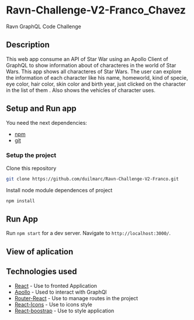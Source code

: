 # Ravn-Challenge-V2-Franco_Chavez
Ravn GraphQL Code Challenge

## Description

This web app consume an API of Star War using an Apollo Client of GraphQL to show information about of characteres in the world of Star Wars. 
This app shows all characteres of Star Wars. The user can explore the information of each character like his name, homeworld, kind of specie, eye color, hair color, skin color and birth year, just clicked on the character in the list of them . Also shows the vehicles of character uses.

## Setup and Run app
 
You need the next dependencies:
* [npm](https://www.npmjs.com/)
* [git](https://git-scm.com/) 

### Setup the project 

Clone this repository 
``` bash 
git clone https://github.com/duilmarc/Ravn-Challenge-V2-Franco.git
```
Install node module dependences of project 
``` bash
npm install 
```

## Run App

Run `npm start` for a dev server. Navigate to `http://localhost:3000/`.

## View of aplication

## Technologies used
* [React](https://es.reactjs.org/) - Use to fronted Application
* [Apollo](https://www.apollographql.com/docs/react/) - Used to interact with GraphQl
* [Router-React](https://reactrouter.com/) - Use to manage routes in the project
* [React-Icons](https://react-icons.github.io/react-icons) - Use to icons style
* [React-boostrap](https://react-bootstrap.github.io/) - Use to style application




